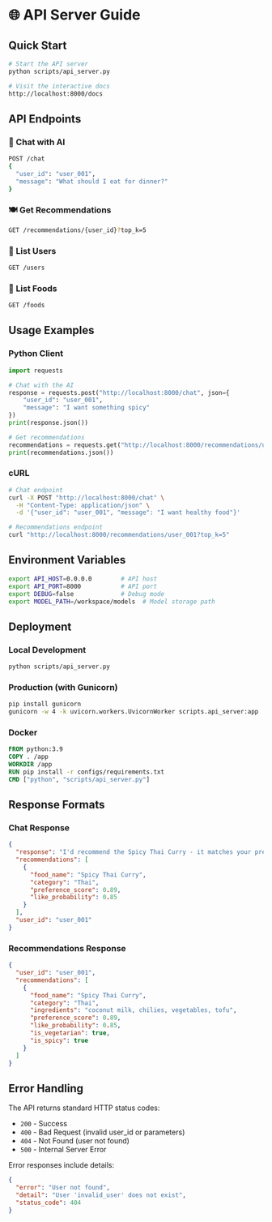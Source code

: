 # 🌐 API Server Guide

## Quick Start

```bash
# Start the API server
python scripts/api_server.py

# Visit the interactive docs
http://localhost:8000/docs
```

## API Endpoints

### 🤖 Chat with AI
```bash
POST /chat
{
  "user_id": "user_001",
  "message": "What should I eat for dinner?"
}
```

### 🍽️ Get Recommendations
```bash
GET /recommendations/{user_id}?top_k=5
```

### 👥 List Users
```bash
GET /users
```

### 🥘 List Foods
```bash
GET /foods
```

## Usage Examples

### Python Client
```python
import requests

# Chat with the AI
response = requests.post("http://localhost:8000/chat", json={
    "user_id": "user_001", 
    "message": "I want something spicy"
})
print(response.json())

# Get recommendations
recommendations = requests.get("http://localhost:8000/recommendations/user_001?top_k=3")
print(recommendations.json())
```

### cURL
```bash
# Chat endpoint
curl -X POST "http://localhost:8000/chat" \
  -H "Content-Type: application/json" \
  -d '{"user_id": "user_001", "message": "I want healthy food"}'

# Recommendations endpoint  
curl "http://localhost:8000/recommendations/user_001?top_k=5"
```

## Environment Variables

```bash
export API_HOST=0.0.0.0        # API host
export API_PORT=8000           # API port  
export DEBUG=false             # Debug mode
export MODEL_PATH=/workspace/models  # Model storage path
```

## Deployment

### Local Development
```bash
python scripts/api_server.py
```

### Production (with Gunicorn)
```bash
pip install gunicorn
gunicorn -w 4 -k uvicorn.workers.UvicornWorker scripts.api_server:app
```

### Docker
```dockerfile
FROM python:3.9
COPY . /app
WORKDIR /app
RUN pip install -r configs/requirements.txt
CMD ["python", "scripts/api_server.py"]
```

## Response Formats

### Chat Response
```json
{
  "response": "I'd recommend the Spicy Thai Curry - it matches your preferences perfectly!",
  "recommendations": [
    {
      "food_name": "Spicy Thai Curry",
      "category": "Thai", 
      "preference_score": 0.89,
      "like_probability": 0.85
    }
  ],
  "user_id": "user_001"
}
```

### Recommendations Response
```json
{
  "user_id": "user_001",
  "recommendations": [
    {
      "food_name": "Spicy Thai Curry",
      "category": "Thai",
      "ingredients": "coconut milk, chilies, vegetables, tofu",
      "preference_score": 0.89,
      "like_probability": 0.85,
      "is_vegetarian": true,
      "is_spicy": true
    }
  ]
}
```

## Error Handling

The API returns standard HTTP status codes:
- `200` - Success
- `400` - Bad Request (invalid user_id or parameters)
- `404` - Not Found (user not found)
- `500` - Internal Server Error

Error responses include details:
```json
{
  "error": "User not found",
  "detail": "User 'invalid_user' does not exist",
  "status_code": 404
}
```
